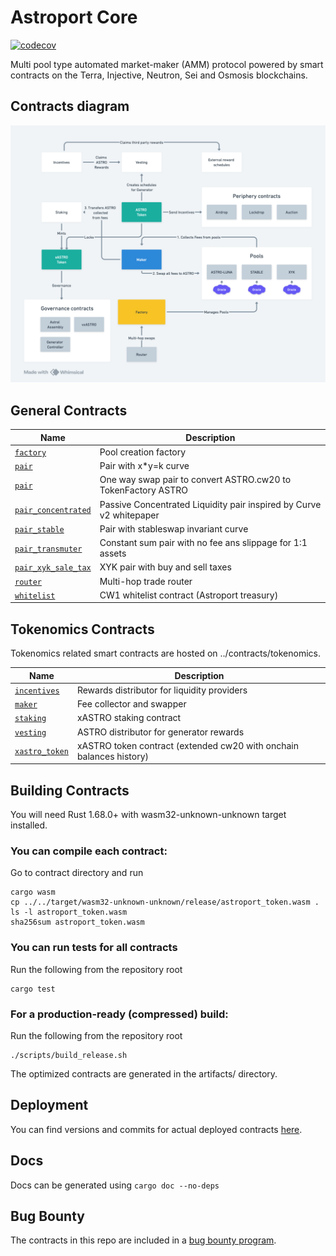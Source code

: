 # Astroport Core

[![codecov](https://codecov.io/gh/astroport-fi/astroport-core/branch/main/graph/badge.svg?token=ROOLZTGZMM)](https://codecov.io/gh/astroport-fi/astroport-core)

Multi pool type automated market-maker (AMM) protocol powered by smart contracts on the Terra, Injective, Neutron, Sei
and Osmosis
blockchains.

## Contracts diagram

![contract diagram](./assets/sc_diagram.png "Contracts Diagram")

## General Contracts

| Name                                               | Description                                                         |
|----------------------------------------------------|---------------------------------------------------------------------|
| [`factory`](contracts/factory)                     | Pool creation factory                                               |
| [`pair`](contracts/pair)                           | Pair with x*y=k curve                                               |
| [`pair`](contracts/pair_astro_converter)           | One way swap pair to convert ASTRO.cw20 to TokenFactory ASTRO       |
| [`pair_concentrated`](contracts/pair_concentrated) | Passive Concentrated Liquidity pair inspired by Curve v2 whitepaper |
| [`pair_stable`](contracts/pair_stable)             | Pair with stableswap invariant curve                                |
| [`pair_transmuter`](contracts/pair_transmuter)     | Constant sum pair with no fee ans slippage for 1:1 assets           |
| [`pair_xyk_sale_tax`](contracts/pair_xyk_sale_tax) | XYK pair with buy and sell taxes                                    |
| [`router`](contracts/router)                       | Multi-hop trade router                                              |
| [`whitelist`](contracts/whitelist)                 | CW1 whitelist contract (Astroport treasury)                         |

## Tokenomics Contracts

Tokenomics related smart contracts are hosted on ../contracts/tokenomics.

| Name                                                | Description                                                         |
|-----------------------------------------------------|---------------------------------------------------------------------|
| [`incentives`](contracts/tokenomics/generator)      | Rewards distributor for liquidity providers                         |
| [`maker`](contracts/tokenomics/maker)               | Fee collector and swapper                                           |
| [`staking`](contracts/tokenomics/staking)           | xASTRO staking contract                                             |
| [`vesting`](contracts/tokenomics/vesting)           | ASTRO distributor for generator rewards                             |
| [`xastro_token`](contracts/tokenomics/xastro_token) | xASTRO token contract (extended cw20 with onchain balances history) |

## Building Contracts

You will need Rust 1.68.0+ with wasm32-unknown-unknown target installed.

### You can compile each contract:

Go to contract directory and run

```
cargo wasm
cp ../../target/wasm32-unknown-unknown/release/astroport_token.wasm .
ls -l astroport_token.wasm
sha256sum astroport_token.wasm
```

### You can run tests for all contracts

Run the following from the repository root

```
cargo test
```

### For a production-ready (compressed) build:

Run the following from the repository root

```
./scripts/build_release.sh
```

The optimized contracts are generated in the artifacts/ directory.

## Deployment

You can find versions and commits for actual deployed
contracts [here](https://github.com/astroport-fi/astroport-changelog).

## Docs

Docs can be generated using `cargo doc --no-deps`

## Bug Bounty

The contracts in this repo are included in a [bug bounty program](https://www.immunefi.com/bounty/astroport).
